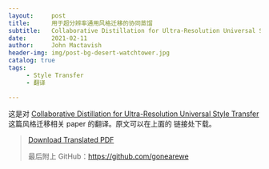 ```yaml
---
layout:     post
title:      用于超分辨率通用风格迁移的协同蒸馏
subtitle:   Collaborative Distillation for Ultra-Resolution Universal Style Transfer
date:       2021-02-11
author:     John Mactavish
header-img: img/post-bg-desert-watchtower.jpg
catalog: true
tags:
     - Style Transfer
     - 翻译

---
```


这是对 [Collaborative Distillation for Ultra-Resolution Universal Style Transfer](https://arxiv.org/abs/2003.08436) 这篇风格迁移相关 paper 的翻译。原文可以在上面的
链接处下载。

> [Download Translated PDF](https://gonearewe.coding.net/p/blog/d/myblog/git/raw/master/img/post-2021-style-transfer.pdf)
>
> 最后附上 GitHub：<https://github.com/gonearewe>
